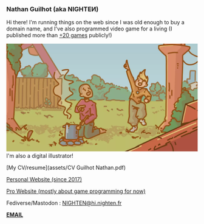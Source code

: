 ### Nathan Guilhot (aka NIGHTEͶ)

Hi there! I'm running things on the web since I was old enough to buy a domain name, and I've also programmed video game for a living (I published more than [+20 games](https://nighten.itch.io) publicly!)

[![Detail of the character cooking on his knees with a big pot, while the one next too him is jumping all excited about something above them](assets/TakingBack01-small_03.webp)](https://nighten.fr)
I'm also a digital illustrator!

[My CV/resume](assets/CV Guilhot Nathan.pdf)

[Personal Website (since 2017)](https://nighten.fr)

[Pro Website (mostly about game programming for now)](https://nathan-guilhot.com)

Fediverse/Mastodon : [NIGHTEN@hi.nighten.fr](https://hi.nighten.fr/NIGHTEN)


[**EMAIL**](mailto:nathan.guilhot@gmx.fr)

<!--
**NightenDushi/NightenDushi** is a ✨ _special_ ✨ repository because its `README.md` (this file) appears on your GitHub profile.

Here are some ideas to get you started:

- 🔭 I’m currently working on ...
- 🌱 I’m currently learning ...
- 👯 I’m looking to collaborate on ...
- 🤔 I’m looking for help with ...
- 💬 Ask me about ...
- 📫 How to reach me: ...
- 😄 Pronouns: ...
- ⚡ Fun fact: ...
-->
